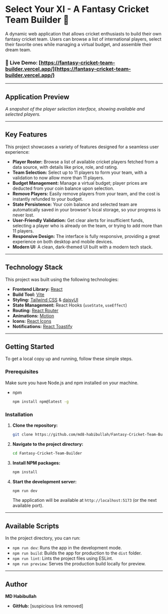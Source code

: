 # Select Your XI - A Fantasy Cricket Team Builder 🏏

A dynamic web application that allows cricket enthusiasts to build their own fantasy cricket team. Users can browse a list of international players, select their favorite ones while managing a virtual budget, and assemble their dream team.

### 🔗 **Live Demo:** [https://fantasy-cricket-team-builder.vercel.app/](https://fantasy-cricket-team-builder.vercel.app/)

-----

## Application Preview

*A snapshot of the player selection interface, showing available and selected players.*

-----

## Key Features

This project showcases a variety of features designed for a seamless user experience:

  * **Player Roster:** Browse a list of available cricket players fetched from a data source, with details like price, role, and rating.
  * **Team Selection:** Select up to 11 players to form your team, with a validation to now allow more than 11 players.
  * **Budget Management:** Manage a virtual budget; player prices are deducted from your coin balance upon selection.
  * **Remove Players:** Easily remove players from your team, and the cost is instantly refunded to your budget.
  * **State Persistence:** Your coin balance and selected team are automatically saved in your browser's local storage, so your progress is never lost.
  * **User-Friendly Validation:** Get clear alerts for insufficient funds, selecting a player who is already on the team, or trying to add more than 11 players.
  * **Responsive Design:** The interface is fully responsive, providing a great experience on both desktop and mobile devices.
  * **Modern UI:** A clean, dark-themed UI built with a modern tech stack.

-----

## Technology Stack

This project was built using the following technologies:

  * **Frontend Library:** [React](https://reactjs.org/)
  * **Build Tool:** [Vite](https://vitejs.dev/)
  * **Styling:** [Tailwind CSS](https://tailwindcss.com/) & [daisyUI](https://daisyui.com/)
  * **State Management:** React Hooks (`useState`, `useEffect`)
  * **Routing:** [React Router](https://reactrouter.com/)
  * **Animations:** [Motion](https://motion.dev/)
  * **Icons:** [React Icons](https://react-icons.github.io/react-icons/)
  * **Notifications:** [React Toastify](https://fkhadra.github.io/react-toastify/introduction/)

-----

## Getting Started

To get a local copy up and running, follow these simple steps.

### Prerequisites

Make sure you have Node.js and npm installed on your machine.

  * npm
    ```sh
    npm install npm@latest -g
    ```

### Installation

1.  **Clone the repository:**
    ```sh
    git clone https://github.com/md8-habibullah/Fantasy-Cricket-Team-Builder.git
    ```
2.  **Navigate to the project directory:**
    ```sh
    cd Fantasy-Cricket-Team-Builder
    ```
3.  **Install NPM packages:**
    ```sh
    npm install
    ```
4.  **Start the development server:**
    ```sh
    npm run dev
    ```
    The application will be available at `http://localhost:5173` (or the next available port).

-----

## Available Scripts

In the project directory, you can run:

  * `npm run dev`: Runs the app in the development mode.
  * `npm run build`: Builds the app for production to the `dist` folder.
  * `npm run lint`: Lints the project files using ESLint.
  * `npm run preview`: Serves the production build locally for preview.

-----

## Author

**MD Habibullah**

  * **GitHub:** [suspicious link removed]